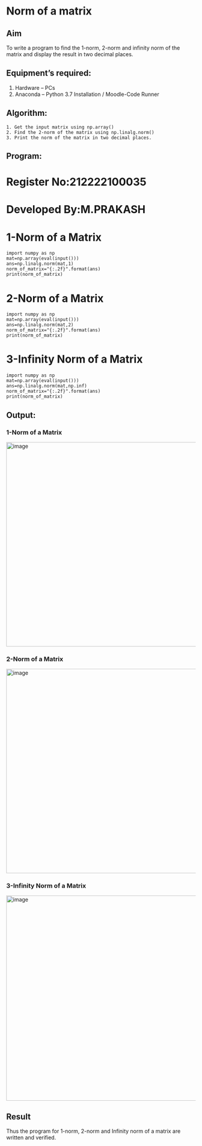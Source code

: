 # Norm of a matrix
## Aim
To write a program to find the 1-norm, 2-norm and infinity norm of the matrix and display the result in two decimal places.
## Equipment’s required:
1.	Hardware – PCs
2.	Anaconda – Python 3.7 Installation / Moodle-Code Runner
## Algorithm:
	1. Get the input matrix using np.array()   
    2. Find the 2-norm of the matrix using np.linalg.norm()
	3. Print the norm of the matrix in two decimal places.
## Program:

# Register No:212222100035
# Developed By:M.PRAKASH


# 1-Norm of a Matrix
~~~
import numpy as np
mat=np.array(eval(input()))
ans=np.linalg.norm(mat,1)
norm_of_matrix="{:.2f}".format(ans)
print(norm_of_matrix)
~~~
# 2-Norm of a Matrix
~~~
import numpy as np
mat=np.array(eval(input()))
ans=np.linalg.norm(mat,2)
norm_of_matrix="{:.2f}".format(ans)
print(norm_of_matrix)
~~~

# 3-Infinity Norm of a Matrix
~~~
import numpy as np
mat=np.array(eval(input()))
ans=np.linalg.norm(mat,np.inf)
norm_of_matrix="{:.2f}".format(ans)
print(norm_of_matrix)
~~~

## Output:
### 1-Norm of a Matrix
<img width="542" alt="image" src="https://user-images.githubusercontent.com/118350045/235361413-965b3353-9012-4377-a840-d0f63253a249.png">

### 2-Norm of a Matrix
<img width="542" alt="image" src="https://user-images.githubusercontent.com/118350045/235361392-2de1c2c4-5e8e-4c8e-a248-452257664e8b.png">


### 3-Infinity Norm of a Matrix
<img width="544" alt="image" src="https://user-images.githubusercontent.com/118350045/235361481-796f079d-93f3-4f08-9ec6-84529d67d092.png">


## Result
Thus the program for 1-norm, 2-norm and Infinity norm of a matrix are written and verified.
